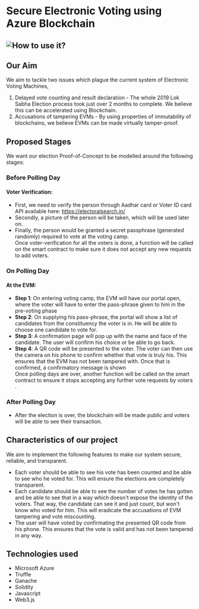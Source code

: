 

# Secure Electronic Voting using Azure Blockchain 

## ![How to use it?]()

## Our Aim

We aim to tackle two issues which plague the current system of Electronic Voting Machines,

 1. Delayed vote counting and result declaration - The whole 2019 Lok Sabha Election process took just over 2 months to complete. We believe this can be accelerated using Blockchain.
 2. Accusations of tampering EVMs - By using properties of immutability of blockchains, we believe EVMs can be made virtually tamper-proof.

## Proposed Stages

We want our election Proof-of-Concept to be modelled around the following stages:

### Before Polling Day
####  Voter Verification:
- First, we need to verify the person through Aadhar card or Voter ID card API available here: https://electoralsearch.in/ 
- Secondly, a picture of the person will be taken, which will be used later on.
- Finally, the person would be granted a secret passphrase (generated randomly) required to vote at the voting camp.<br/>
Once voter-verification for all the voters is done, a function will be called on the smart contract to make sure it does not accept any new requests to add voters.
### On Polling Day
#### At the EVM:
- **Step 1**: On entering voting camp, the EVM will have our portal open, where the voter will have to enter the pass-phrase given to him in the pre-voting phase
- **Step 2**: On supplying his pass-phrase, the portal will show a list of candidates from the constituency the voter is in. He will be able to choose one candidate to vote for.
- **Step 3**: A confirmation page will pop up with the name and face of the candidate. The user will confirm his choice or be able to go back.
- **Step 4**: A QR code will be presented to the voter. The voter can then use the camera on his phone to confirm whether that vote is truly his. This ensures that the EVM has not been tampered with. Once that is confirmed, a confirmatory message is shown<br/>
Once polling days are over, another function will be called on the smart contract to ensure it stops accepting any further vote requests by voters .
### After Polling Day
- After the election is over, the blockchain will be made public and voters will be able to see their transaction.

## Characteristics of our project
We aim to implement the following features to make our system secure, reliable, and transparent.

- Each voter should be able to see his vote has been counted and be able to see who he voted for. This will ensure the elections are completely transparent.
- Each candidate should be able to see the number of votes he has gotten and be able to see that in a way which doesn't expose the identity of the voters. That way, the candidate can see it and just count, but won't know who voted for him. This will eradicate the accusations of EVM tampering and vote miscounting.
- The user will have voted by confirmating the presented QR code from his phone. This ensures that the vote is valid and has not been tampered in any way.


## Technologies used
- Microsoft Azure
- Truffle
- Ganache
- Solidity
- Javascript
- Web3.js
